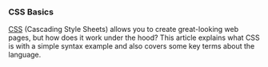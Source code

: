 ### CSS Basics

[CSS](https://developer.mozilla.org/en-US/docs/Glossary/CSS) (Cascading Style Sheets) allows you to create great-looking web pages, but how does it work under the hood? This article explains what CSS is with a simple syntax example and also covers some key terms about the language.
